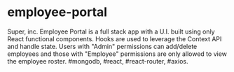 # employee-portal

Super, inc. Employee Portal is a full stack app with a U.I. built using only React functional components. Hooks are used to leverage the Context API and handle state. Users with "Admin" permissions can add/delete employees and those with "Employee" permissions are only allowed to view the employee roster. #mongodb, #react, #react-router, #axios.